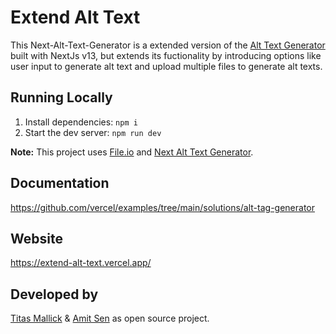 # Extend Alt Text

This Next-Alt-Text-Generator is a extended version of the [Alt Text Generator](https://github.com/vercel/examples/tree/main/solutions/alt-tag-generator) built with NextJs  v13, but extends its fuctionality by introducing options like user input to generate alt text and upload multiple files to generate alt texts.


## Running Locally

1. Install dependencies: `npm i`
1. Start the dev server: `npm run dev`

**Note:** This project uses [File.io](https://file.io) and [Next Alt Text Generator](https://alt-text-generator.vercel.app/).

## Documentation

https://github.com/vercel/examples/tree/main/solutions/alt-tag-generator

## Website

https://extend-alt-text.vercel.app/

## Developed by
[Titas Mallick](https://github.com/titasmallick) & [Amit Sen](https://github.com/amit-sen) as open source project.